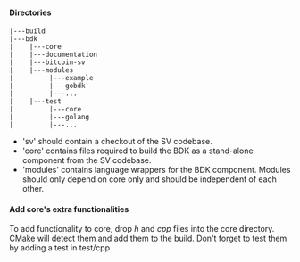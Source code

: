 #### Directories
```
|---build
|---bdk
|    |---core
|    |---documentation
|    |---bitcoin-sv
|    |---modules
|         |---example
|         |---gobdk
|         |---...
|    |---test
|         |---core
|         |---golang
|         |---...
```

 - 'sv' should contain a checkout of the SV codebase. 
 - 'core' contains files required to build the BDK as a stand-alone component from the SV codebase.
 - 'modules' contains language wrappers for the BDK component. Modules should only depend on core only and should be independent of each other.

#### Add core's extra functionalities
To add functionality to core, drop *h* and *cpp* files into the core directory. CMake will detect them and add them to the build.
Don't forget to test them by adding a test in test/cpp

